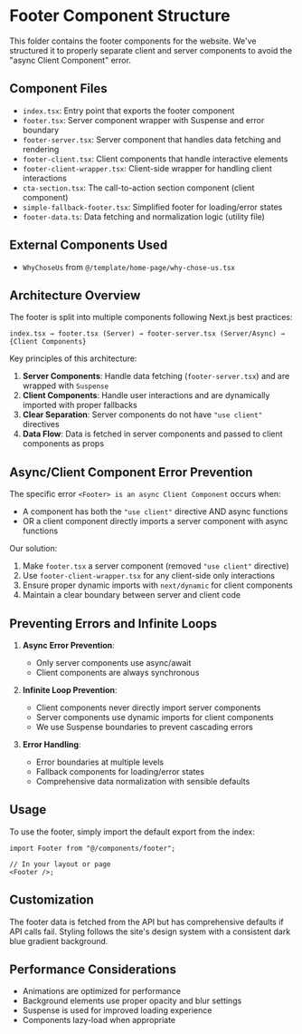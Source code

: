 # Footer Component Structure

This folder contains the footer components for the website. We've structured it to properly separate client and server components to avoid the "async Client Component" error.

## Component Files

- `index.tsx`: Entry point that exports the footer component
- `footer.tsx`: Server component wrapper with Suspense and error boundary
- `footer-server.tsx`: Server component that handles data fetching and rendering
- `footer-client.tsx`: Client components that handle interactive elements
- `footer-client-wrapper.tsx`: Client-side wrapper for handling client interactions
- `cta-section.tsx`: The call-to-action section component (client component)
- `simple-fallback-footer.tsx`: Simplified footer for loading/error states
- `footer-data.ts`: Data fetching and normalization logic (utility file)

## External Components Used

- `WhyChoseUs` from `@/template/home-page/why-chose-us.tsx`

## Architecture Overview

The footer is split into multiple components following Next.js best practices:

```
index.tsx → footer.tsx (Server) → footer-server.tsx (Server/Async) → {Client Components}
```

Key principles of this architecture:

1. **Server Components**: Handle data fetching (`footer-server.tsx`) and are wrapped with `Suspense`
2. **Client Components**: Handle user interactions and are dynamically imported with proper fallbacks
3. **Clear Separation**: Server components do not have `"use client"` directives
4. **Data Flow**: Data is fetched in server components and passed to client components as props

## Async/Client Component Error Prevention

The specific error `<Footer> is an async Client Component` occurs when:

- A component has both the `"use client"` directive AND async functions
- OR a client component directly imports a server component with async functions

Our solution:

1. Make `footer.tsx` a server component (removed `"use client"` directive)
2. Use `footer-client-wrapper.tsx` for any client-side only interactions
3. Ensure proper dynamic imports with `next/dynamic` for client components
4. Maintain a clear boundary between server and client code

## Preventing Errors and Infinite Loops

1. **Async Error Prevention**:

   - Only server components use async/await
   - Client components are always synchronous

2. **Infinite Loop Prevention**:

   - Client components never directly import server components
   - Server components use dynamic imports for client components
   - We use Suspense boundaries to prevent cascading errors

3. **Error Handling**:
   - Error boundaries at multiple levels
   - Fallback components for loading/error states
   - Comprehensive data normalization with sensible defaults

## Usage

To use the footer, simply import the default export from the index:

```tsx
import Footer from "@/components/footer";

// In your layout or page
<Footer />;
```

## Customization

The footer data is fetched from the API but has comprehensive defaults if API calls fail.
Styling follows the site's design system with a consistent dark blue gradient background.

## Performance Considerations

- Animations are optimized for performance
- Background elements use proper opacity and blur settings
- Suspense is used for improved loading experience
- Components lazy-load when appropriate

